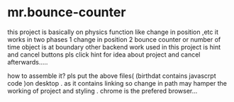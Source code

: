 # mr.bounce-counter
 this project is basically on physics function like change in position ,etc it works in two phases 
 1 change in position
 2 bounce counter or number of time object is at boundary
other backend work used in this project is hint and cancel buttons
pls click hint for idea about project and cancel afterwards.....

how to assemble it?
pls put the above files(
(birthdat contains javascrpt code )on desktop . as it contains linking so change in path may hamper the working of project and styling .
chrome is the prefered browser...
